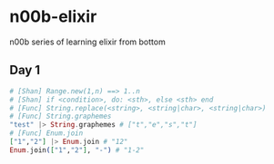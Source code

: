 # n00b-elixir
n00b series of learning elixir from bottom

## Day 1

```exs
# [Shan] Range.new(1,n) ==> 1..n
# [Shan] if <condition>, do: <sth>, else <sth> end
# [Func] String.replace(<string>, <string|char>, <string|char>)
# [Func] String.graphemes
"test" |> String.graphemes # ["t","e","s","t"]
# [Func] Enum.join
["1","2"] |> Enum.join # "12"
Enum.join(["1","2"], "-") # "1-2"
```
